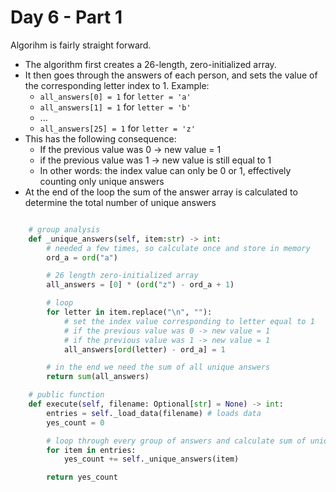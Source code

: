 # Day 6 - Part 1

Algorihm is fairly straight forward. 

* The algorithm first creates a 26-length, zero-initialized array. 
* It then goes through the answers of each person, and sets the value of the corresponding letter index to 1. Example:
	* `all_answers[0] = 1` for `letter = 'a'`
	* `all_answers[1] = 1` for `letter = 'b'`
	* ...
	* `all_answers[25] = 1` for `letter = 'z'`
* This has the following consequence:
	* If the previous value was 0 -> new value = 1
	* if the previous value was 1 -> new value is still equal to 1
	* In other words: the index value can only be 0 or 1, effectively counting only unique answers
* At the end of the loop the sum of the answer array is calculated to determine the total number of unique answers

```python

	# group analysis
	def _unique_answers(self, item:str) -> int:
		# needed a few times, so calculate once and store in memory		
		ord_a = ord("a") 

		# 26 length zero-initialized array		
		all_answers = [0] * (ord("z") - ord_a + 1) 

		# loop
		for letter in item.replace("\n", ""):	
			# set the index value corresponding to letter equal to 1
			# if the previous value was 0 -> new value = 1
			# if the previous value was 1 -> new value = 1
			all_answers[ord(letter) - ord_a] = 1 

		# in the end we need the sum of all unique answers
		return sum(all_answers)

	# public function
	def execute(self, filename: Optional[str] = None) -> int:
		entries = self._load_data(filename) # loads data
		yes_count = 0 

		# loop through every group of answers and calculate sum of uniques
		for item in entries:
			yes_count += self._unique_answers(item)

		return yes_count

```